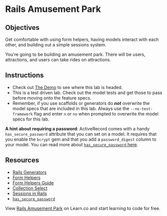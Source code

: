 # Rails Amusement Park

## Objectives

Get comfortable with using form helpers, having models interact with each other, and building out a simple sessions system.

You're going to be building an amusement park. There will be users, attractions, and users can take rides on attractions.

## Instructions

- Check out [The Demo](https://flatiron-amusement-park.herokuapp.com/) to see where this lab is headed.
- This is a test driven lab. Check out the model tests and get those to pass before moving onto the feature specs.
- Remember, if you use scaffolds or generators do **_not_** overwrite the model specs that are included in this lab. Always use the `--no-test-framework` flag and enter `n` or `no` when prompted to overwrite the model specs for this lab.

**A hint about requiring a password**: ActiveRecord comes with a handy `has_secure_password` attribute that you can set on a model. It requires that you enable the `bcrypt` gem and that you add a `password_digest` column to your model. You can read more about [`has_secure_password` here](http://api.rubyonrails.org/classes/ActiveModel/SecurePassword/ClassMethods.html).

## Resources

- [Rails Generators](http://guides.rubyonrails.org/generators.html)
- [Form Helpers](http://api.rubyonrails.org/classes/ActionView/Helpers/FormHelper.html)
- [Form Helpers Guide](http://guides.rubyonrails.org/form_helpers.html)
- [Collection Select](http://stackoverflow.com/questions/8907867/can-someone-explain-collection-select-to-me-in-clear-simple-terms)
- [Sessions in Rails](http://guides.rubyonrails.org/security.html#sessions)
- [`has_secure_password`](http://api.rubyonrails.org/classes/ActiveModel/SecurePassword/ClassMethods.html)

<p data-visibility='hidden'>View <a href='https://learn.co/lessons/rails-amusement-park' title='Rails Amusement Park'>Rails Amusement Park</a> on Learn.co and start learning to code for free.</p>
